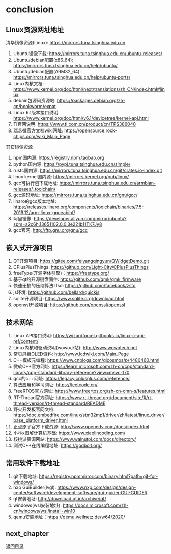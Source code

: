 # conclusion

## Linux资源网址地址

清华镜像资源(Linux): <https://mirrors.tuna.tsinghua.edu.cn>

1. Ubuntu镜像下载: <https://mirrors.tuna.tsinghua.edu.cn/ubuntu-releases/>
2. Ubuntu/debian配置(x86_64): <https://mirrors.tuna.tsinghua.edu.cn/help/ubuntu/>
3. Ubuntu/debian配置(ARM32_64): <https://mirrors.tuna.tsinghua.edu.cn/help/ubuntu-ports/>
4. Linux内核文档: <https://www.kernel.org/doc/html/next/translations/zh_CN/index.html#linux>
5. debain包源码资源站: <https://packages.debian.org/zh-cn/bookworm/expat>
6. Linux 6.1版本接口说明: <https://www.kernel.org/doc/html/v6.1/devicetree/kernel-api.html>
7. Ti官网说明: <https://www.ti.com.cn/product/cn/TPS386040>
8. 瑞芯微官方文档wiki网址: <https://opensource.rock-chips.com/wiki_Main_Page>

其它镜像资源

1. npm国内源: <https://registry.npm.taobao.org>
2. python国内源: <https://pypi.tuna.tsinghua.edu.cn/simple/>
3. rustc国内源: <https://mirrors.tuna.tsinghua.edu.cn/git/crates.io-index.git>
4. linux kernel国内源: <https://mirrors.kernel.org/pub/linux/>
5. gcc可执行包下载地址: <https://mirrors.tuna.tsinghua.edu.cn/armbian-releases/_toolchain/>
6. gcc源码地址: <https://mirrors.tuna.tsinghua.edu.cn/gnu/gcc/>
7. linaro的gcc版本地址: <https://releases.linaro.org/components/toolchain/binaries/7.5-2019.12/arm-linux-gnueabihf/>
8. 阿里镜像: <https://developer.aliyun.com/mirror/ubuntu?spm=a2c6h.13651102.0.0.3e221b11TK7Jy8>
9. gcc官网: <http://ftp.gnu.org/gnu/gcc>

## 嵌入式开源项目

1. QT开源项目: <https://gitee.com/feiyangqingyun/QWidgetDemo.git>
2. CPlusPlusThings: <https://github.com/Light-City/CPlusPlusThings>
3. freeType(开源字体引擎)：<https://freetype.org/>
4. 基于qt的开源键盘固件: <https://github.com/qmk/qmk_firmware>
5. 快速无损的压缩算法ztsd: <https://github.com/facebook/zstd>
6. js环境: <https://github.com/bellard/quickjs>
7. sqlite开源项目: <https://www.sqlite.org/download.html>
8. openssl开源项目: <https://github.com/openssl/openssl>

## 技术网站

1. Linux API接口说明: <https://wizardforcel.gitbooks.io/linux-c-api-ref/content/>
2. Linux内核和驱动说明(wowo小站): <http://www.wowotech.net>
3. 常见屏幕OLED资料: <http://www.lcdwiki.com/Main_Page>
4. C++模板元编程: <https://www.cnblogs.com/qicosmos/p/4480460.html>
5. 微软C++官方网址: <https://learn.microsoft.com/zh-cn/cpp/standard-library/cpp-standard-library-reference?view=msvc-170>
6. gcc的c++网址: <https://legacy.cplusplus.com/reference/>
7. 算法应用和学习网址: <https://leetcode.cn/>
8. FreeRTOS官方网址: <https://www.freertos.org/zh-cn-cmn-s/features.html>
9. RT-Thread官方网址: <https://www.rt-thread.org/document/site/#/rt-thread-version/rt-thread-standard/README>
10. 野火开发板官网文档: <https://doc.embedfire.com/linux/stm32mp1/driver/zh/latest/linux_driver/base_platform_driver.html>
11. 正点原子官方下载资源: <http://www.openedv.com/docs/index.html>
12. 小林x图解计算机基础: <https://www.xiaolincoding.com/>
13. 核桃派资源网站: <https://www.walnutpi.com/docs/directory/>
14. 测试C++在线编程地址: <https://godbolt.org/>

## 常用软件下载地址

1. git下载地址: <https://registry.npmmirror.com/binary.html?path=git-for-windows/>
2. nxp GuiBuilder(lvgl): <https://www.nxp.com/design/design-center/software/development-software/gui-guider:GUI-GUIDER>
3. qt安装地址: <http://download.qt.io/archive/qt/>
4. windows(wsl安装地址): <https://docs.microsoft.com/zh-cn/windows/wsl/install-win10>
5. qemu安装地址：<https://qemu.weilnetz.de/w64/2020/>

## next_chapter

[返回目录](../README.md)
